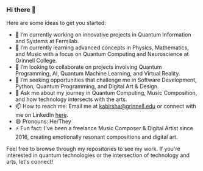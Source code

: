 ### Hi there 👋


Here are some ideas to get you started:

- 🔭 I’m currently working on innovative projects in Quantum Information and Systems at Fermilab.
- 🌱 I’m currently learning advanced concepts in Physics, Mathematics, and Music with a focus on Quantum Computing and Neuroscience at Grinnell College.
- 👯 I’m looking to collaborate on projects involving Quantum Programming, AI, Quantum Machine Learning, and Virtual Reality.
- 🤔 I’m seeking opportunities that challenge me in Software Development, Python, Quantum Programming, and Digital Art & Design.
- 💬 Ask me about my journey in Quantum Computing, Music Composition, and how technology intersects with the arts.
- 📫 How to reach me: Email me at kabirsha@grinnell.edu or connect with me on LinkedIn [here](linkedin.com/shabab-kabir).
- 😄 Pronouns: He/They
- ⚡ Fun fact: I've been a freelance Music Composer & Digital Artist since 2016, creating emotionally resonant compositions and digital art.

Feel free to browse through my repositories to see my work. If you're interested in quantum technologies or the intersection of technology and arts, let's connect!


